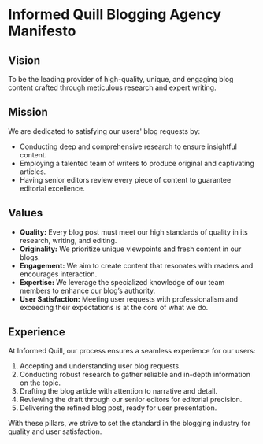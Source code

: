 # Informed Quill Blogging Agency Manifesto

## Vision
To be the leading provider of high-quality, unique, and engaging blog content crafted through meticulous research and expert writing.

## Mission
We are dedicated to satisfying our users' blog requests by:

- Conducting deep and comprehensive research to ensure insightful content.
- Employing a talented team of writers to produce original and captivating articles.
- Having senior editors review every piece of content to guarantee editorial excellence.

## Values
- **Quality:** Every blog post must meet our high standards of quality in its research, writing, and editing.
- **Originality:** We prioritize unique viewpoints and fresh content in our blogs.
- **Engagement:** We aim to create content that resonates with readers and encourages interaction.
- **Expertise:** We leverage the specialized knowledge of our team members to enhance our blog’s authority.
- **User Satisfaction:** Meeting user requests with professionalism and exceeding their expectations is at the core of what we do.

## Experience
At Informed Quill, our process ensures a seamless experience for our users:

1. Accepting and understanding user blog requests.
2. Conducting robust research to gather reliable and in-depth information on the topic.
3. Drafting the blog article with attention to narrative and detail.
4. Reviewing the draft through our senior editors for editorial precision.
5. Delivering the refined blog post, ready for user presentation.

With these pillars, we strive to set the standard in the blogging industry for quality and user satisfaction.